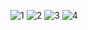 ![1](https://github.com/jose9428/pryPokemon/assets/76067475/8ae65443-f9af-47da-b477-4b106dd759c0)
![2](https://github.com/jose9428/pryPokemon/assets/76067475/65d5d855-a5ec-4b2c-8c85-73fbb6053ce9)
![3](https://github.com/jose9428/pryPokemon/assets/76067475/b14fa86a-7793-4009-b1e9-0a7e7277c794)
![4](https://github.com/jose9428/pryPokemon/assets/76067475/fcca669f-101d-4ff1-b5d4-baeccd762a73)
